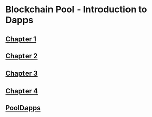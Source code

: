 # Blockchain Pool - Introduction to Dapps

## [Chapter 1](./Chap_01/chap_1.md)

## [Chapter 2](./Chap_02/chap_2.md)

## [Chapter 3](./Chap_03/chap_3.md)

## [Chapter 4](./Chap_04/chap_4.md)

## [PoolDapps](./PoolDapps/PoolDapps.md)
